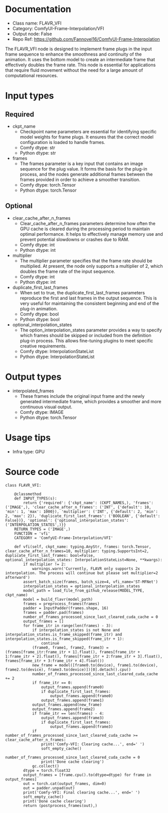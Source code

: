 # Documentation
- Class name: FLAVR_VFI
- Category: ComfyUI-Frame-Interpolation/VFI
- Output node: False
- Repo Ref: https://github.com/Fannovel16/ComfyUI-Frame-Interpolation

The FLAVR_VFI node is designed to implement frame plugs in the input frame sequence to enhance the smoothness and continuity of the animation. It uses the bottom model to create an intermediate frame that effectively doubles the frame rate. This node is essential for applications that require fluid movement without the need for a large amount of computational resources.

# Input types
## Required
- ckpt_name
    - Checkpoint name parameters are essential for identifying specific model weights for frame plugs. It ensures that the correct model configuration is loaded to handle frames.
    - Comfy dtype: str
    - Python dtype: str
- frames
    - The frames parameter is a key input that contains an image sequence for the plug value. It forms the basis for the plug-in process, and the nodes generate additional frames between the frames provided in order to achieve a smoother transition.
    - Comfy dtype: torch.Tensor
    - Python dtype: torch.Tensor
## Optional
- clear_cache_after_n_frames
    - Clear_cache_after_n_frames parameters determine how often the GPU cache is cleared during the processing period to maintain optimal performance. It helps to effectively manage memory use and prevent potential slowdowns or crashes due to RAM.
    - Comfy dtype: int
    - Python dtype: int
- multiplier
    - The multiplier parameter specifies that the frame rate should be multiplied. At present, the node only supports a multiplier of 2, which doubles the frame rate of the input sequence.
    - Comfy dtype: int
    - Python dtype: int
- duplicate_first_last_frames
    - When set to true, the duplicate_first_last_frames parameters reproduce the first and last frames in the output sequence. This is very useful for maintaining the consistent beginning and end of the plug-in animation.
    - Comfy dtype: bool
    - Python dtype: bool
- optional_interpolation_states
    - The option_interpolation_states parameter provides a way to specify which frames should be skipped or included from the definition plug-in process. This allows fine-tuning plugins to meet specific creative requirements.
    - Comfy dtype: InterpolationStateList
    - Python dtype: InterpolationStateList

# Output types
- interpolated_frames
    - These frames include the original input frame and the newly generated intermediate frame, which provides a smoother and more continuous visual output.
    - Comfy dtype: IMAGE
    - Python dtype: torch.Tensor

# Usage tips
- Infra type: GPU

# Source code
```
class FLAVR_VFI:

    @classmethod
    def INPUT_TYPES(s):
        return {'required': {'ckpt_name': (CKPT_NAMES,), 'frames': ('IMAGE',), 'clear_cache_after_n_frames': ('INT', {'default': 10, 'min': 1, 'max': 1000}), 'multiplier': ('INT', {'default': 2, 'min': 2, 'max': 2}), 'duplicate_first_last_frames': ('BOOLEAN', {'default': False})}, 'optional': {'optional_interpolation_states': ('INTERPOLATION_STATES',)}}
    RETURN_TYPES = ('IMAGE',)
    FUNCTION = 'vfi'
    CATEGORY = 'ComfyUI-Frame-Interpolation/VFI'

    def vfi(self, ckpt_name: typing.AnyStr, frames: torch.Tensor, clear_cache_after_n_frames=10, multiplier: typing.SupportsInt=2, duplicate_first_last_frames: bool=False, optional_interpolation_states: InterpolationStateList=None, **kwargs):
        if multiplier != 2:
            warnings.warn('Currently, FLAVR only supports 2x interpolation. The process will continue but please set multiplier=2 afterward')
        assert_batch_size(frames, batch_size=4, vfi_name='ST-MFNet')
        interpolation_states = optional_interpolation_states
        model_path = load_file_from_github_release(MODEL_TYPE, ckpt_name)
        model = build_flavr(model_path)
        frames = preprocess_frames(frames)
        padder = InputPadder(frames.shape, 16)
        frames = padder.pad(frames)
        number_of_frames_processed_since_last_cleared_cuda_cache = 0
        output_frames = []
        for frame_itr in range(len(frames) - 3):
            if interpolation_states is not None and interpolation_states.is_frame_skipped(frame_itr) and interpolation_states.is_frame_skipped(frame_itr + 1):
                continue
            (frame0, frame1, frame2, frame3) = (frames[frame_itr:frame_itr + 1].float(), frames[frame_itr + 1:frame_itr + 2].float(), frames[frame_itr + 2:frame_itr + 3].float(), frames[frame_itr + 3:frame_itr + 4].float())
            new_frame = model([frame0.to(device), frame1.to(device), frame2.to(device), frame3.to(device)])[0].detach().cpu()
            number_of_frames_processed_since_last_cleared_cuda_cache += 2
            if frame_itr == 0:
                output_frames.append(frame0)
                if duplicate_first_last_frames:
                    output_frames.append(frame0)
                output_frames.append(frame1)
            output_frames.append(new_frame)
            output_frames.append(frame2)
            if frame_itr == len(frames) - 4:
                output_frames.append(frame3)
                if duplicate_first_last_frames:
                    output_frames.append(frame3)
            if number_of_frames_processed_since_last_cleared_cuda_cache >= clear_cache_after_n_frames:
                print('Comfy-VFI: Clearing cache...', end=' ')
                soft_empty_cache()
                number_of_frames_processed_since_last_cleared_cuda_cache = 0
                print('Done cache clearing')
            gc.collect()
        dtype = torch.float32
        output_frames = [frame.cpu().to(dtype=dtype) for frame in output_frames]
        out = torch.cat(output_frames, dim=0)
        out = padder.unpad(out)
        print('Comfy-VFI: Final clearing cache...', end=' ')
        soft_empty_cache()
        print('Done cache clearing')
        return (postprocess_frames(out),)
```